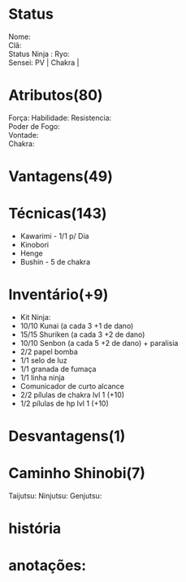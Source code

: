 # Status
Nome:  
Clã:   
Status Ninja : 
Ryo:  
Sensei: 
PV | 
Chakra | 

# Atributos(80)
Força: 
Habilidade: 
Resistencia:  
Poder de Fogo:  
Vontade:  
Chakra: 


# Vantagens(49)


# Técnicas(143)
- Kawarimi - 1/1 p/ Dia
- Kinobori
- Henge
- Bushin - 5 de chakra

# Inventário(+9)
- Kit Ninja:
 - 10/10 Kunai (a cada 3 +1 de dano)
 - 15/15 Shuriken (a cada 3 +2 de dano)
 - 10/10 Senbon (a cada 5 +2 de dano) + paralisia
 - 2/2 papel bomba
 - 1/1 selo de luz
 - 1/1 granada de fumaça
 - 1/1 linha ninja
 - Comunicador de curto alcance
 - 2/2 pílulas de chakra lvl 1 (+10)
 - 1/2 pílulas de hp lvl 1 (+10)



# Desvantagens(1)


# Caminho Shinobi(7) 
Taijutsu: 
Ninjutsu: 
Genjutsu: 

# história

# anotações:
